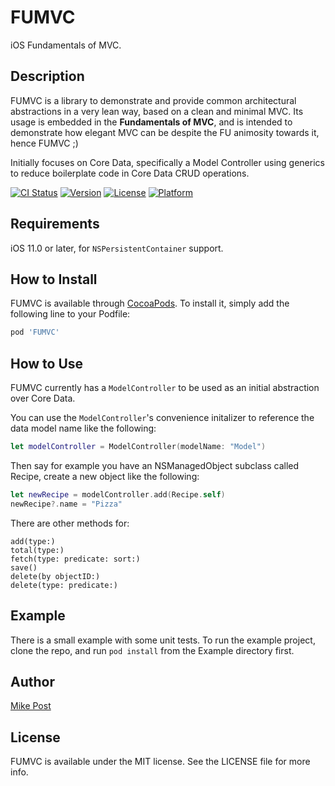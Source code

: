 # FUMVC
iOS Fundamentals of MVC.

## Description

FUMVC is a library to demonstrate and provide common architectural abstractions in a very lean way, based on a clean and minimal MVC. Its usage is embedded in the **Fundamentals of MVC**, and is intended to demonstrate how elegant MVC can be despite the FU animosity towards it, hence FUMVC ;)

Initially focuses on Core Data, specifically a Model Controller using generics to reduce boilerplate code in Core Data CRUD operations.

[![CI Status](https://img.shields.io/travis/thepost/FUMVC.svg?style=flat)](https://travis-ci.org/thepost/FUMVC)
[![Version](https://img.shields.io/cocoapods/v/FUMVC.svg?style=flat)](https://cocoapods.org/pods/FUMVC)
[![License](https://img.shields.io/cocoapods/l/FUMVC.svg?style=flat)](https://cocoapods.org/pods/FUMVC)
[![Platform](https://img.shields.io/cocoapods/p/FUMVC.svg?style=flat)](https://cocoapods.org/pods/FUMVC)

## Requirements
iOS 11.0 or later, for `NSPersistentContainer` support.

## How to Install

FUMVC is available through [CocoaPods](https://cocoapods.org). To install
it, simply add the following line to your Podfile:

```ruby
pod 'FUMVC'
```

## How to Use

FUMVC currently has a `ModelController` to be used as an initial abstraction over Core Data. 

You can use the `ModelController`'s convenience initalizer to reference the data model name like the following:


```swift
let modelController = ModelController(modelName: "Model")
```

Then say for example you have an NSManagedObject subclass called Recipe, create a new object like the following:

```swift
let newRecipe = modelController.add(Recipe.self)		
newRecipe?.name = "Pizza"
```

There are other methods for:

    add(type:)
    total(type:)
    fetch(type: predicate: sort:)
    save()
    delete(by objectID:)
    delete(type: predicate:)

## Example

There is a small example with some unit tests. To run the example project, clone the repo, and run `pod install` from the Example directory first.

## Author
[Mike Post](https://twitter.com/PostTweetism)

## License

FUMVC is available under the MIT license. See the LICENSE file for more info.
